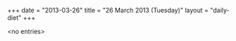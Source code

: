 +++
date = "2013-03-26"
title = "26 March 2013 (Tuesday)"
layout = "daily-diet"
+++


\<no entries\>

